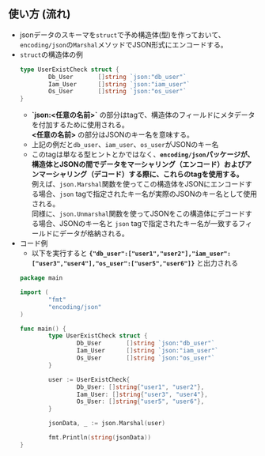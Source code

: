 ## 使い方 (流れ)
- jsonデータのスキーマを`struct`で予め構造体(型)を作っておいて、`encoding/json`の`Marshal`メソッドでJSON形式にエンコードする。
- `struct`の構造体の例  
  ~~~go
  type UserExistCheck struct {
          Db_User       []string `json:"db_user"`
          Iam_User      []string `json:"iam_user"`
          Os_User       []string `json:"os_user"`
  }
  ~~~
  - __\`json:<任意の名前>\`__ の部分はtagで、構造体のフィールドにメタデータを付加するために使用される。  
    **<任意の名前>** の部分はJSONのキー名を意味する。
  - 上記の例だと`db_user`、`iam_user`、`os_user`がJSONのキー名
  - このtagは単なる型ヒントとかではなく、**`encoding/json`パッケージが、構造体とJSONの間でデータをマーシャリング（エンコード）およびアンマーシャリング（デコード）する際に、これらのtagを使用する。**  
    例えば、`json.Marshal`関数を使ってこの構造体をJSONにエンコードする場合、`json` tagで指定されたキー名が実際のJSONのキー名として使用される。  
    同様に、`json.Unmarshal`関数を使ってJSONをこの構造体にデコードする場合、JSONのキー名と `json` tagで指定されたキー名が一致するフィールドにデータが格納される。
- コード例  
  - 以下を実行すると **`{"db_user":["user1","user2"],"iam_user":["user3","user4"],"os_user":["user5","user6"]}`** と出力される
  ~~~go
  package main

  import (
          "fmt"
          "encoding/json"
  )

  func main() {
          type UserExistCheck struct {
                  Db_User       []string `json:"db_user"`
                  Iam_User      []string `json:"iam_user"`
                  Os_User       []string `json:"os_user"`
          }

          user := UserExistCheck{
                  Db_User: []string{"user1", "user2"},
                  Iam_User: []string{"user3", "user4"},
                  Os_User: []string{"user5", "user6"},
          }

          jsonData, _ := json.Marshal(user)

          fmt.Println(string(jsonData))
  }
  ~~~